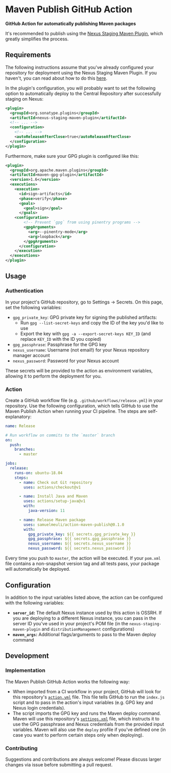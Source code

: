 # Maven Publish GitHub Action

**GitHub Action for automatically publishing Maven packages**

It's recommended to publish using the [Nexus Staging Maven Plugin](https://github.com/sonatype/nexus-maven-plugins/tree/master/staging/maven-plugin), which greatly simplifies the process.

## Requirements

The following instructions assume that you've already configured your repository for deployment using the Nexus Staging Maven Plugin. If you haven't, you can read about how to do this [here](https://central.sonatype.org/pages/apache-maven.html).

In the plugin's configuration, you will probably want to set the following option to automatically deploy to the Central Repository after successfully staging on Nexus:

```xml
<plugin>
  <groupId>org.sonatype.plugins</groupId>
  <artifactId>nexus-staging-maven-plugin</artifactId>
  <!-- ... -->
  <configuration>
    <!-- ... -->
    <autoReleaseAfterClose>true</autoReleaseAfterClose>
  </configuration>
</plugin>
```

Furthermore, make sure your GPG plugin is configured like this:

```xml
<plugin>
  <groupId>org.apache.maven.plugins</groupId>
  <artifactId>maven-gpg-plugin</artifactId>
  <version>1.6</version>
  <executions>
    <execution>
      <id>sign-artifacts</id>
      <phase>verify</phase>
      <goals>
        <goal>sign</goal>
      </goals>
    <configuration>
        <!-- Prevent `gpg` from using pinentry programs -->
        <gpgArguments>
          <arg>--pinentry-mode</arg>
          <arg>loopback</arg>
        </gpgArguments>
      </configuration>
    </execution>
  </executions>
</plugin>
```

## Usage

### Authentication

In your project's GitHub repository, go to Settings → Secrets. On this page, set the following variables:

- `gpg_private_key`: GPG private key for signing the published artifacts:
  - Run `gpg --list-secret-keys` and copy the ID of the key you'd like to use
  - Export the key with `gpg -a --export-secret-keys KEY_ID` (and replace `KEY_ID` with the ID you copied)
- `gpg_passphrase`: Passphrase for the GPG key
- `nexus_username`: Username (not email!) for your Nexus repository manager account
- `nexus_password`: Password for your Nexus account

These secrets will be provided to the action as environment variables, allowing it to perform the deployment for you.

### Action

Create a GitHub workflow file (e.g. `.github/workflows/release.yml`) in your repository. Use the following configuration, which tells GitHub to use the Maven Publish Action when running your CI pipeline. The steps are self-explanatory:

```yml
name: Release

# Run workflow on commits to the `master` branch
on:
  push:
    branches:
      - master

jobs:
  release:
    runs-on: ubuntu-18.04
    steps:
      - name: Check out Git repository
        uses: actions/checkout@v1

      - name: Install Java and Maven
        uses: actions/setup-java@v1
        with:
          java-version: 11

      - name: Release Maven package
        uses: samuelmeuli/action-maven-publish@0.1.0
        with:
          gpg_private_key: ${{ secrets.gpg_private_key }}
          gpg_passphrase: ${{ secrets.gpg_passphrase }}
          nexus_username: ${{ secrets.nexus_username }}
          nexus_password: ${{ secrets.nexus_password }}
```

Every time you push to `master`, the action will be executed. If your `pom.xml` file contains a non-snapshot version tag and all tests pass, your package will automatically be deployed.

## Configuration

In addition to the input variables listed above, the action can be configured with the following variables:

- **`server_id`:** The default Nexus instance used by this action is OSSRH. If you are deploying to a different Nexus instance, you can pass in the server ID you've used in your project's POM file (in the `nexus-staging-maven-plugin` and `distributionManagement` configurations)
- **`maven_args`:** Additional flags/arguments to pass to the Maven deploy command

## Development

### Implementation

The Maven Publish GitHub Action works the following way:

- When imported from a CI workflow in your project, GitHub will look for this repository's [`action.yml`](./action.yml) file. This file tells GitHub to run the `index.js` script and to pass in the action's input variables (e.g. GPG key and Nexus login credentials).
- The script imports the GPG key and runs the Maven deploy command. Maven will use this repository's [`settings.xml`](./settings.xml) file, which instructs it to use the GPG passphrase and Nexus credentials from the provided input variables. Maven will also use the `deploy` profile if you've defined one (in case you want to perform certain steps only when deploying).

### Contributing

Suggestions and contributions are always welcome! Please discuss larger changes via issue before submitting a pull request.
